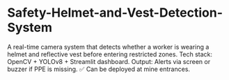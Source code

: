 # Safety-Helmet-and-Vest-Detection-System
A real-time camera system that detects whether a worker is wearing a helmet and reflective vest before entering restricted zones. Tech stack: OpenCV + YOLOv8 + Streamlit dashboard. Output: Alerts via screen or buzzer if PPE is missing. ✅ Can be deployed at mine entrances.
